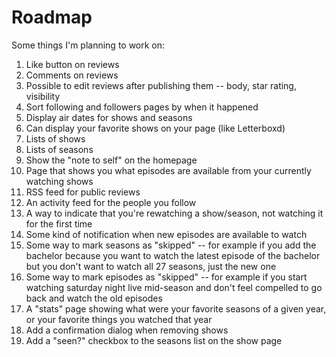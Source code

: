 # Roadmap

Some things I'm planning to work on:

1. Like button on reviews
1. Comments on reviews
1. Possible to edit reviews after publishing them -- body, star rating, visibility
1. Sort following and followers pages by when it happened
1. Display air dates for shows and seasons
1. Can display your favorite shows on your page (like Letterboxd)
1. Lists of shows
1. Lists of seasons
1. Show the "note to self" on the homepage
1. Page that shows you what episodes are available from your currently watching shows
1. RSS feed for public reviews
1. An activity feed for the people you follow
1. A way to indicate that you're rewatching a show/season, not watching it for the first time
1. Some kind of notification when new episodes are available to watch
1. Some way to mark seasons as "skipped" -- for example if you add the bachelor because you want to watch the latest episode of the bachelor but you don't want to watch all 27 seasons, just the new one
1. Some way to mark episodes as "skipped" -- for example if you start watching saturday night live mid-season and don't feel compelled to go back and watch the old episodes
1. A "stats" page showing what were your favorite seasons of a given year, or your favorite things you watched that year
1. Add a confirmation dialog when removing shows
1. Add a "seen?" checkbox to the seasons list on the show page
